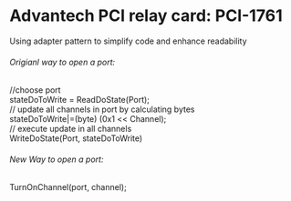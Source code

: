 # Advantech PCI relay card:  PCI-1761

Using adapter pattern to simplify code and enhance readability
        
<h6>Origianl way to open a port:</h6>
<p> 
//choose port<br/>
stateDoToWrite = ReadDoState(Port);  <br/>
// update all channels in port by calculating bytes<br/>
  stateDoToWrite|=(byte) (0x1 << Channel);  <br/>
// execute update in all channels   <br/>
  WriteDoState(Port, stateDoToWrite)            </p>
        
        
<h6>New Way to open a port:</h6>
  TurnOnChannel(port, channel);
